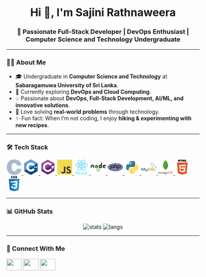 <!-- Banner -->
<h1 align="center">Hi 👋, I'm Sajini Rathnaweera</h1>
<h3 align="center">🚀 Passionate Full-Stack Developer | DevOps Enthusiast | Computer Science and Technology Undergraduate</h3>

---

### 👩‍💻 About Me
- 🎓 Undergraduate in **Computer Science and Technology** at **Sabaragamuwa University of Sri Lanka**.  
- 🌱 Currently exploring **DevOps and Cloud Computing**.  
- 💡 Passionate about **DevOps, Full-Stack Development, AI/ML, and innovative solutions**.  
- 🚀 Love solving **real-world problems** through technology.  
- ✨ Fun fact: When I’m not coding, I enjoy **hiking & experimenting with new recipes**.  

---

### 🛠️ Tech Stack
<p align="left">
<a href="https://www.cprogramming.com/" target="_blank"> <img src="https://raw.githubusercontent.com/devicons/devicon/master/icons/c/c-original.svg" alt="c" width="40" height="40"/> </a>
<a href="https://www.w3schools.com/cpp/" target="_blank"> <img src="https://raw.githubusercontent.com/devicons/devicon/master/icons/cplusplus/cplusplus-original.svg" alt="cplusplus" width="40" height="40"/> </a>
<a href="https://www.w3schools.com/cs/" target="_blank"> <img src="https://raw.githubusercontent.com/devicons/devicon/master/icons/csharp/csharp-original.svg" alt="csharp" width="40" height="40"/> </a>
<a href="https://developer.mozilla.org/en-US/docs/Web/JavaScript" target="_blank"> <img src="https://raw.githubusercontent.com/devicons/devicon/master/icons/javascript/javascript-original.svg" alt="javascript" width="40" height="40"/> </a>
<a href="https://reactjs.org/" target="_blank"> <img src="https://raw.githubusercontent.com/devicons/devicon/master/icons/react/react-original-wordmark.svg" alt="react" width="40" height="40"/> </a>
<a href="https://nodejs.org" target="_blank"> <img src="https://raw.githubusercontent.com/devicons/devicon/master/icons/nodejs/nodejs-original-wordmark.svg" alt="nodejs" width="40" height="40"/> </a>
<a href="https://www.php.net" target="_blank"> <img src="https://raw.githubusercontent.com/devicons/devicon/master/icons/php/php-original.svg" alt="php" width="40" height="40"/> </a>
<a href="https://www.python.org" target="_blank"> <img src="https://raw.githubusercontent.com/devicons/devicon/master/icons/python/python-original.svg" alt="python" width="40" height="40"/> </a>
<a href="https://www.mysql.com/" target="_blank"> <img src="https://raw.githubusercontent.com/devicons/devicon/master/icons/mysql/mysql-original-wordmark.svg" alt="mysql" width="40" height="40"/> </a>
<a href="https://www.mongodb.com/" target="_blank"> <img src="https://raw.githubusercontent.com/devicons/devicon/master/icons/mongodb/mongodb-original-wordmark.svg" alt="mongodb" width="40" height="40"/> </a>
<a href="https://www.w3.org/html/" target="_blank"> <img src="https://raw.githubusercontent.com/devicons/devicon/master/icons/html5/html5-original-wordmark.svg" alt="html5" width="40" height="40"/> </a>
<a href="https://www.w3schools.com/css/" target="_blank"> <img src="https://raw.githubusercontent.com/devicons/devicon/master/icons/css3/css3-original-wordmark.svg" alt="css3" width="40" height="40"/> </a>
</p>

---


### 📊 GitHub Stats
<p align="center">
<img src="https://github-readme-stats.vercel.app/api?username=Sajini27&show_icons=true&theme=tokyonight" alt="stats" height="180"/>
<img src="https://github-readme-stats.vercel.app/api/top-langs/?username=Sajini27&layout=compact&theme=tokyonight" alt="langs" height="180"/>
</p>

---

### 🤝 Connect With Me
<p align="left">
<a href="https://linkedin.com/in/sajini-rathnaweera" target="blank"><img align="center" src="https://raw.githubusercontent.com/rahuldkjain/github-profile-readme-generator/master/src/images/icons/Social/linked-in-alt.svg" height="30" width="40" /></a>
<a href="mailto:snrathnaweera27@gmail.com" target="blank"><img align="center" src="https://cdn-icons-png.flaticon.com/512/732/732200.png" height="30" width="40" /></a>
<a href="https://fb.com/sajini.rathnaweera" target="blank"><img align="center" src="https://raw.githubusercontent.com/rahuldkjain/github-profile-readme-generator/master/src/images/icons/Social/facebook.svg" height="30" width="40" /></a>
</p>
